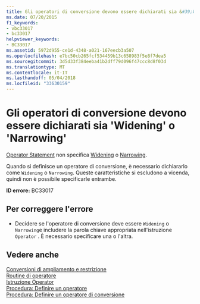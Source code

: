 ```yaml
---
title: Gli operatori di conversione devono essere dichiarati sia &#39;Widening&#39; o &#39;Narrowing&#39;
ms.date: 07/20/2015
f1_keywords:
- vbc33017
- bc33017
helpviewer_keywords:
- BC33017
ms.assetid: 5972d955-ce1d-4348-a021-167eecb3a507
ms.openlocfilehash: e7bc50cb265fcf534459b13c658983f5e8f7dea5
ms.sourcegitcommit: 3d5d33f384eeba41b2dff79d096f47ccc8d8f03d
ms.translationtype: MT
ms.contentlocale: it-IT
ms.lasthandoff: 05/04/2018
ms.locfileid: "33630159"
---
```

# <a name="conversion-operators-must-be-declared-either-39widening39-or-39narrowing39"></a>Gli operatori di conversione devono essere dichiarati sia &#39;Widening&#39; o &#39;Narrowing&#39;
[Operator Statement](../../visual-basic/language-reference/statements/operator-statement.md) non specifica [Widening](../../visual-basic/language-reference/modifiers/widening.md) o [Narrowing](../../visual-basic/language-reference/modifiers/narrowing.md).  
  
 Quando si definisce un operatore di conversione, è necessario dichiararlo come `Widening` o `Narrowing`. Queste caratteristiche si escludono a vicenda, quindi non è possibile specificarle entrambe.  
  
 **ID errore:** BC33017  
  
## <a name="to-correct-this-error"></a>Per correggere l'errore  
  
-   Decidere se l'operatore di conversione deve essere `Widening` o `Narrowing`e includere la parola chiave appropriata nell'istruzione `Operator` . È necessario specificare una o l'altra.  
  
## <a name="see-also"></a>Vedere anche  
 [Conversioni di ampliamento e restrizione](../../visual-basic/programming-guide/language-features/data-types/widening-and-narrowing-conversions.md)  
 [Routine di operatore](../../visual-basic/programming-guide/language-features/procedures/operator-procedures.md)  
 [Istruzione Operator](../../visual-basic/language-reference/statements/operator-statement.md)  
 [Procedura: Definire un operatore](../../visual-basic/programming-guide/language-features/procedures/how-to-define-an-operator.md)  
 [Procedura: Definire un operatore di conversione](../../visual-basic/programming-guide/language-features/procedures/how-to-define-a-conversion-operator.md)
